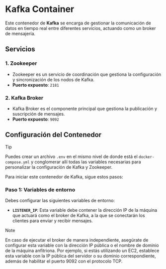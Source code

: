# Kafka Container

Este contenedor de **Kafka** se encarga de gestionar la comunicación de datos en tiempo real entre diferentes servicios, actuando como un broker de mensajería.

## Servicios

### 1. Zookeeper
- Zookeeper es un servicio de coordinación que gestiona la configuración y sincronización de los nodos de Kafka.
- **Puerto expuesto**: `2181`

### 2. Kafka Broker
- Kafka Broker es el componente principal que gestiona la publicación y suscripción de mensajes.
- **Puerto expuesto**: `9092`

## Configuración del Contenedor

> [!TIP]
> Puedes crear un archivo `.env` en el mismo nivel de donde está el `docker-compose.yml` y conglomerar allí todas las variables necesarias para personalizar la configuración de Kafka y Zookeeper.

Para iniciar este contenedor de Kafka, sigue estos pasos:

### Paso 1: Variables de entorno

Debes configurar las siguientes variables de entorno:

- **`LISTENER_IP`**: Esta variable debe contener la dirección IP de la máquina que actuará como el broker de Kafka, a la que se conectarán los clientes para enviar y recibir mensajes.

> [!NOTE]
> En caso de ejecutar el broker de manera independiente, asegúrate de configurar esta variable con la dirección IP pública o el nombre de dominio de la máquina anfitriona. Por ejemplo, si estás utilizando un EC2, establece esta variable con la IP pública del servidor o su dominio correspondiente, además de habilitar el puerto 9092 con el protocolo TCP.